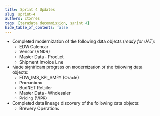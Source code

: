 ```yaml
---
title: Sprint 4 Updates
slug: sprint-4
authors: ctorres
tags: [teradata decommission, sprint 4]
hide_table_of_contents: false
---
```


- Completed modernization of the following data objects (_ready for UAT_):
   - EDW Calendar
   - Vendor (VNDR)  
   - Master Data - Product 
   - Shipment Invoice Line
- Made significant progress on modernization of the following data objects:
   - EDW_IMS_KPI_SMRY (Oracle)
   - Promotions
   - BudNET Retailer
   - Master Data - Wholesaler 
   - Pricing (VIPR)
- Completed data lineage discovery of the following data objects:
   - Brewery Operations
